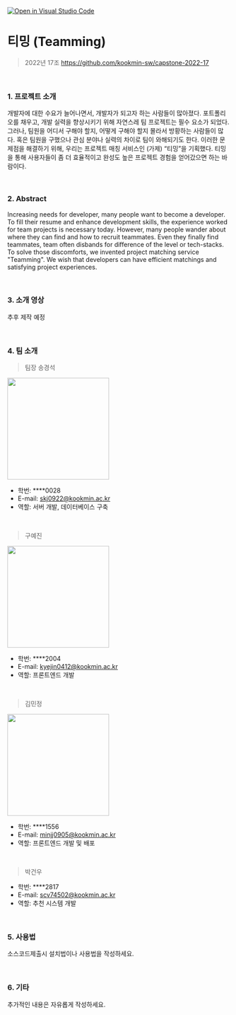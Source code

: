 [![Open in Visual Studio Code](https://classroom.github.com/assets/open-in-vscode-f059dc9a6f8d3a56e377f745f24479a46679e63a5d9fe6f495e02850cd0d8118.svg)](https://classroom.github.com/online_ide?assignment_repo_id=7042943&assignment_repo_type=AssignmentRepo)

# 티밍 (Teamming)

> 2022년 17조 https://github.com/kookmin-sw/capstone-2022-17

<br/>

### 1. 프로젝트 소개

개발자에 대한 수요가 늘어나면서, 개발자가 되고자 하는 사람들이 많아졌다. 포트폴리오를 채우고, 개발 실력을 향상시키기 위해 자연스레 팀 프로젝트는 필수 요소가 되었다.
그러나, 팀원을 어디서 구해야 할지, 어떻게 구해야 할지 몰라서 방황하는 사람들이 많다.
혹은 팀원을 구했으나 관심 분야나 실력의 차이로 팀이 와해되기도 한다.
이러한 문제점을 해결하기 위해, 우리는 프로젝트 매칭 서비스인 (가제) “티밍”을 기획했다.
티밍을 통해 사용자들이 좀 더 효율적이고 완성도 높은 프로젝트 경험을 얻어갔으면 하는 바람이다.

<br/>

### 2. Abstract

Increasing needs for developer, many people want to become a developer.
To fill their resume and enhance development skills, the experience worked for team projects is necessary today.
However, many people wander about where they can find and how to recruit teammates.
Even they finally find teammates, team often disbands for difference of the level or tech-stacks.
To solve those discomforts, we invented project matching service "Teamming".
We wish that developers can have efficient matchings and satisfying project experiences.

<br/>

### 3. 소개 영상

추후 제작 예정

<br/>

### 4. 팀 소개

> 팀장 송경석

<img src="https://user-images.githubusercontent.com/74754782/159710144-84e93d9e-60b1-470e-82f0-93335dbbf1aa.jpg"  width="230"/>

- 학번: \*\*\*\*0028
- E-mail: skj0922@kookmin.ac.kr
- 역할: 서버 개발, 데이터베이스 구축

<br/>

> 구예진

<img src="https://user-images.githubusercontent.com/74754782/159710628-9f98ceb2-7feb-4c58-ad5e-f6bb2b95bd2c.jpg"  width="230"/>

- 학번: \*\*\*\*2004
- E-mail: kyejin0412@kookmin.ac.kr
- 역할: 프론트엔드 개발

<br/>

> 김민정

<img src="https://user-images.githubusercontent.com/74754782/159710445-c1cec3cb-810b-429f-b549-05b48fc120b1.jpg"  width="230"/>

- 학번: \*\*\*\*1556
- E-mail: minjj0905@kookmin.ac.kr
- 역할: 프론트엔드 개발 및 배포

<br/>

> 박건우

- 학번: \*\*\*\*2817
- E-mail: scv74502@kookmin.ac.kr
- 역할: 추천 시스템 개발

<br/>

### 5. 사용법

소스코드제출시 설치법이나 사용법을 작성하세요.

<br/>

### 6. 기타

추가적인 내용은 자유롭게 작성하세요.

